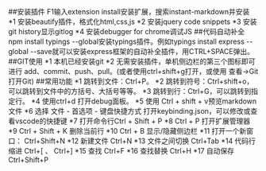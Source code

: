 ##安装插件
F1输入extension install安装扩展，搜索instant-markdown并安装
*1 安装beautify插件，格式化html,css,js
*2 安装jquery code snippets
*3 安装git history显示gitlog
*4 安装debugger for chrome调试JS
##代码自动补全
npm install typings --global安装typings插件。例如typings install express --global --save就可以安装express框架的自动补全插件，用CTRL+SPACE弹出。
##GIT使用
*1 本机已经安装git
*2 无需安装插件，单机侧边栏的第三个图标即可进行 add、commit、push、pull。(或者使用ctrl+shift+g打开，或使用 查看->Git 打开Git)
##常用功能
*1 跳转到文件：Ctrl+P。
*2 跳转到符号：Ctrl+shift+o，可以跳转到文件中的方括号、大括号等等。
*3 跳转到行：Ctrl+G，可以跳转到指定行。
*4 使用ctrl+d 打开debug面板。
*5 使用 Ctrl + shift + v预览markdown文件
*6 选择 文件 - 首选项 - 键盘快捷方式 打开keybinding.json，可以修改或查看vscode的快捷键
*7 打开命令行Ctrl + Shift + P
*8 Ctrl + P  打开扩展管理器
*9 Ctrl + Shift + K 删除当前行
*10 Ctrl + B  显示/隐藏侧边栏
*11 打开一个新窗口： Ctrl+Shift+N
*12 新建文件 Ctrl+N
*13 文件之间切换 Ctrl+Tab
*14 代码行缩进 Ctrl+[ 、 Ctrl+]
*15 查找 Ctrl+F
*16 查找替换 Ctrl+H
*17 自动保存 Ctrl+Shift+P
